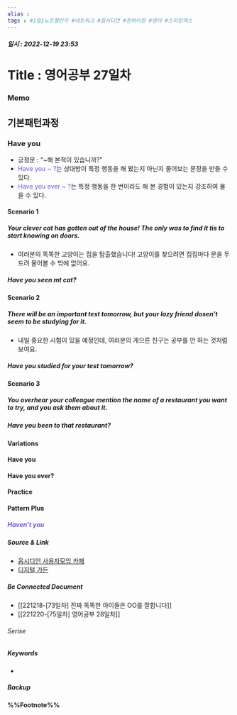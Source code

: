 ```yaml
---
alias : 
tags : #1일1노트챌린지 #네트워크 #옵시디언 #원바이원 #영어 #스피킹맥스 
---
```


##### 일시 : 2022-12-19 23:53

# Title : 영어공부 27일차

### Memo

## 기본패턴과정

### Have you
- 긍정문 : “~해 본적이 있습니까?”
- <font color="SlateBlue">Have you ~ ?</font>는 상대방이 특정 행동을 해 봤는지 아닌지 물어보는 문장을 만들 수 있다.
- <font color="SlateBlue">Have you ever ~ ?</font>는 특정 행동을 한 번이라도 해 본 경험이 있는지 강조하여 물을 수 있다.

#### Scenario 1

##### Your clever cat has gotten out of the house! The only was to find it tis to start knowing on doors.
- 여러분의 똑똑한 고양이는 집을 탑출했습니다! 고양이를 찾으려면 집집마다 문을 두드려 물어볼 수 밖에 없어요.

##### Have you seen mt cat?

#### Scenario 2

##### There will be an important test tomorrow, but your lazy friend dosen’t seem to be studying for it.
- 내일 중요한 시험이 있을 예정인데, 여러분의 게으른 친구는 공부를 안 하는 것처럼 보여요.

##### Have you studied for your test tomorrow?

#### Scenario 3

##### You overhear your colleague mention the name of a restaurant you want to try, and you ask them about it.

##### Have you been to that restaurant?

#### Variations

#### Have you

#### Have you ever?

#### Practice

#### Pattern Plus

##### <font color="SlateBlue">Haven’t you</font>

##### Source & Link
- [옵시디언 사용자모임 카페](https://cafe.naver.com/obsidianary/2807)
- [디지털 가든](https://chunghasull.netlify.app/221219-74일차-영어공부-27일차)

##### Be Connected Document
- [[221218-[73일차] 진짜 똑똑한 아이들은 OO를 잘합니다]]
- [[221220-[75일차] 영어공부 28일차]]

###### Serise


##### Keywords
- 

##### Backup


#### %%Footnote%%

[^1]: 
[^2]: 
[^3]: 
[^4]: 
[^5]: 
[^6]: 
[^7]: 
[^8]: 
[^9]: 